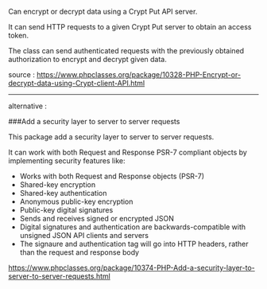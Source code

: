 Can encrypt or decrypt data using a Crypt Put API server.

It can send HTTP requests to a given Crypt Put server to obtain an access token.

The class can send authenticated requests with the previously obtained authorization to encrypt and decrypt given data.


source :
https://www.phpclasses.org/package/10328-PHP-Encrypt-or-decrypt-data-using-Crypt-client-API.html

---

alternative :

###Add a security layer to server to server requests

This package add a security layer to server to server requests.

It can work with both Request and Response PSR-7 compliant objects by implementing security features like:

- Works with both Request and Response objects (PSR-7)
- Shared-key encryption
- Shared-key authentication
- Anonymous public-key encryption
- Public-key digital signatures
- Sends and receives signed or encrypted JSON
- Digital signatures and authentication are backwards-compatible with unsigned JSON API clients and servers
- The signaure and authentication tag will go into HTTP headers, rather than the request and response body

https://www.phpclasses.org/package/10374-PHP-Add-a-security-layer-to-server-to-server-requests.html
